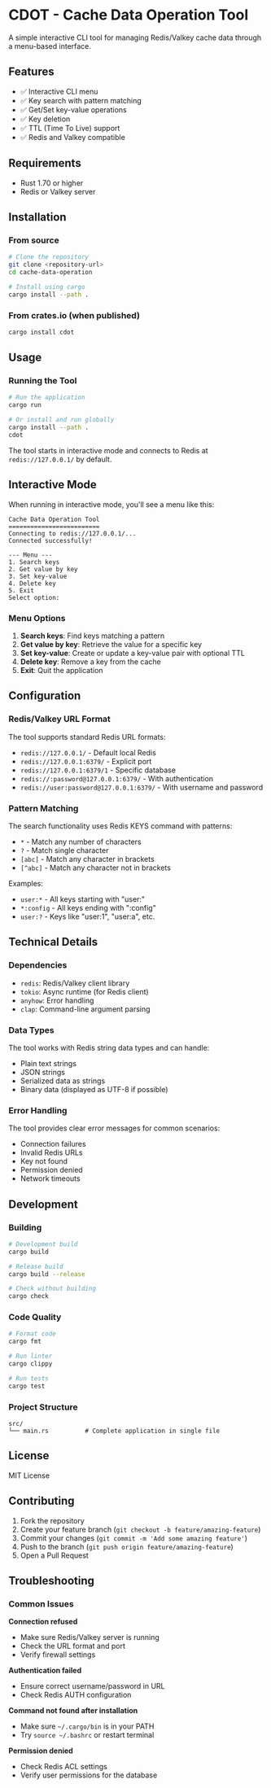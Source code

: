 # CDOT - Cache Data Operation Tool

A simple interactive CLI tool for managing Redis/Valkey cache data through a menu-based interface.

## Features

- ✅ Interactive CLI menu
- ✅ Key search with pattern matching
- ✅ Get/Set key-value operations
- ✅ Key deletion
- ✅ TTL (Time To Live) support
- ✅ Redis and Valkey compatible

## Requirements

- Rust 1.70 or higher
- Redis or Valkey server

## Installation

### From source

```bash
# Clone the repository
git clone <repository-url>
cd cache-data-operation

# Install using cargo
cargo install --path .
```

### From crates.io (when published)

```bash
cargo install cdot
```

## Usage

### Running the Tool

```bash
# Run the application
cargo run

# Or install and run globally
cargo install --path .
cdot
```

The tool starts in interactive mode and connects to Redis at `redis://127.0.0.1/` by default.

## Interactive Mode

When running in interactive mode, you'll see a menu like this:

```
Cache Data Operation Tool
=========================
Connecting to redis://127.0.0.1/...
Connected successfully!

--- Menu ---
1. Search keys
2. Get value by key
3. Set key-value
4. Delete key
5. Exit
Select option: 
```

### Menu Options

1. **Search keys**: Find keys matching a pattern
2. **Get value by key**: Retrieve the value for a specific key
3. **Set key-value**: Create or update a key-value pair with optional TTL
4. **Delete key**: Remove a key from the cache
5. **Exit**: Quit the application

## Configuration

### Redis/Valkey URL Format

The tool supports standard Redis URL formats:

- `redis://127.0.0.1/` - Default local Redis
- `redis://127.0.0.1:6379/` - Explicit port
- `redis://127.0.0.1:6379/1` - Specific database
- `redis://:password@127.0.0.1:6379/` - With authentication
- `redis://user:password@127.0.0.1:6379/` - With username and password

### Pattern Matching

The search functionality uses Redis KEYS command with patterns:
- `*` - Match any number of characters
- `?` - Match single character
- `[abc]` - Match any character in brackets
- `[^abc]` - Match any character not in brackets

Examples:
- `user:*` - All keys starting with "user:"
- `*:config` - All keys ending with ":config"
- `user:?` - Keys like "user:1", "user:a", etc.

## Technical Details

### Dependencies

- `redis`: Redis/Valkey client library
- `tokio`: Async runtime (for Redis client)
- `anyhow`: Error handling
- `clap`: Command-line argument parsing

### Data Types

The tool works with Redis string data types and can handle:
- Plain text strings
- JSON strings
- Serialized data as strings
- Binary data (displayed as UTF-8 if possible)

### Error Handling

The tool provides clear error messages for common scenarios:
- Connection failures
- Invalid Redis URLs
- Key not found
- Permission denied
- Network timeouts

## Development

### Building

```bash
# Development build
cargo build

# Release build
cargo build --release

# Check without building
cargo check
```

### Code Quality

```bash
# Format code
cargo fmt

# Run linter
cargo clippy

# Run tests
cargo test
```

### Project Structure

```
src/
└── main.rs          # Complete application in single file
```

## License

MIT License

## Contributing

1. Fork the repository
2. Create your feature branch (`git checkout -b feature/amazing-feature`)
3. Commit your changes (`git commit -m 'Add some amazing feature'`)
4. Push to the branch (`git push origin feature/amazing-feature`)
5. Open a Pull Request

## Troubleshooting

### Common Issues

**Connection refused**
- Make sure Redis/Valkey server is running
- Check the URL format and port
- Verify firewall settings

**Authentication failed**
- Ensure correct username/password in URL
- Check Redis AUTH configuration

**Command not found after installation**
- Make sure `~/.cargo/bin` is in your PATH
- Try `source ~/.bashrc` or restart terminal

**Permission denied**
- Check Redis ACL settings
- Verify user permissions for the database